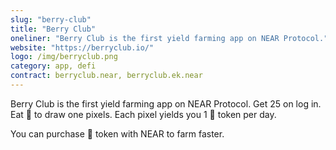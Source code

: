 ```yaml
---
slug: "berry-club"
title: "Berry Club"
oneliner: "Berry Club is the first yield farming app on NEAR Protocol."
website: "https://berryclub.io/"
logo: /img/berryclub.png
category: app, defi
contract: berryclub.near, berryclub.ek.near
---
```


Berry Club is the first yield farming app on NEAR Protocol. Get 25 on log in. Eat 🥑 to draw one pixels. Each pixel yields you 1 🥑 token per day.

You can purchase 🥑 token with NEAR to farm faster.
